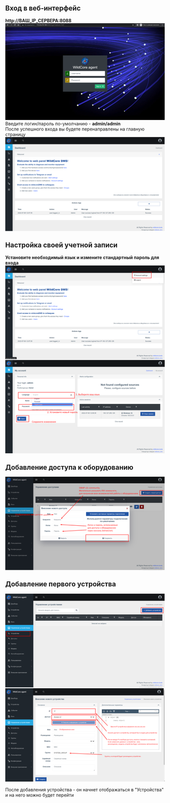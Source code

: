 ## Вход в веб-интерфейс
**http://ВАШ_IP_СЕРВЕРА:8088**
![Страница входа](assets/incomming-page.png)
Введите логин/пароль по-умолчанию - **admin/admin**    
После успешного входа вы будете перенаправлены на главную страницу
![Дашборд с приветствием](assets/empty-dashboard.png)

## Настройка своей учетной записи
**Установите необходимый язык и измените стандартный пароль для входа**
![Управление аккаунтом](assets/empty-dashboard-account-settings.png)     
![Изменение аккаунта](assets/admin-account-settings.png)

## Добавление доступа к оборудованию
![Создание доступа](assets/add-access.png)

## Добавление первого устройства
![Добавление устройства](assets/add-device-btn.png)
![Добавление устройства](assets/adding-new-device.png)

После добавления устройства - он начнет отображаться в "Устройства" и на него можно будет перейти
